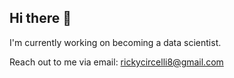 ## Hi there 👋

I'm currently working on becoming a data scientist. 

Reach out to me via email:
rickycircelli8@gmail.com


